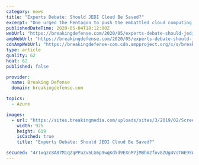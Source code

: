 ```yaml
---
category: news
title: "Experts Debate: Should JEDI Cloud Be Saved?"
excerpt: "One urged the Pentagon to push the embattled cloud computing contract through. Two said kill it. One said JEDI is still worth saving — but it’s running out of time."
publishedDateTime: 2020-05-04T18:12:00Z
webUrl: "https://breakingdefense.com/2020/05/experts-debate-should-jedi-cloud-be-saved/"
ampWebUrl: "https://breakingdefense.com/2020/05/experts-debate-should-jedi-cloud-be-saved/amp/"
cdnAmpWebUrl: "https://breakingdefense-com.cdn.ampproject.org/c/s/breakingdefense.com/2020/05/experts-debate-should-jedi-cloud-be-saved/amp/"
type: article
quality: 62
heat: 62
published: false

provider:
  name: Breaking Defense
  domain: breakingdefense.com

topics:
  - Azure

images:
  - url: "https://sites.breakingmedia.com/uploads/sites/3/2019/02/Screen-Shot-2019-02-05-at-12.58.21-PM.png"
    width: 925
    height: 619
    isCached: true
    title: "Experts Debate: Should JEDI Cloud Be Saved?"

secured: "4r1xqzc8A87M1qZqPPuZv5LG6p9wqKd5d9EXnM7jMBhm2fov8ZUg4VsTWE95W9FTQQlH79Jh+vfveA0lHgx95G1aBcuM7gLcjprTEkPSHsLSzVUJuPyTdUvnROhZu6sEJYyac4Nr0Z6TU+dbj+iEFNAqTKURBQkMdJ2TzLzklOpot8Pfyle0kAQQN4B/Dpq3fKuwMxOds/jIWz0PDcDJ04Q+mGPAtOpq5OwejoeXft3c7pX4qiXykfT9JBKZHyjPdUcveIZXm0WYKs8jVYo6exOU4ZQI2BCK8F7lPGqJoDfcByWLgJIz93X2iV8ufTZPnylvOmtMn5VLyyIr51R4xH1yrlhmWNLbJ0135iKGPe0R+JvIy/WoWaHvtEPuozlfqaGVY6ekzFQI32w9aJV0hSH3oXlTPKUy1KIFtMVZl3Z8fPDxd4WD0b9nwNCIKlwLdmVZlOMQatM2EBQeolxeclIsrEoKp0nlXgaanAyA6gY=;V7hPgSEv1yLU1cbs2ntDhQ=="
---
```


